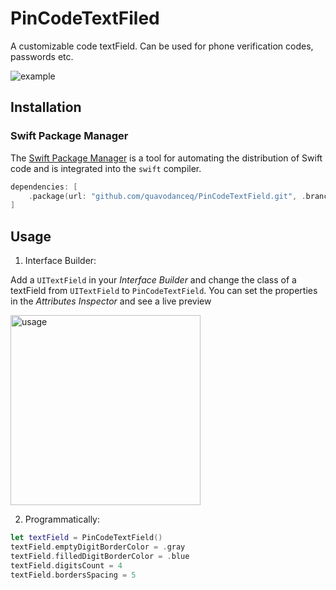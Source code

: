 # PinCodeTextFiled

A customizable code textField. Can be used for phone verification codes, passwords etc.

![example](https://github.com/quavodanceq/PinCodeTextField/assets/80914126/2840d3b7-135e-4a7e-81d4-8aaf89996ebf)

## Installation

### Swift Package Manager

The [Swift Package Manager](https://swift.org/package-manager/) is a tool for automating the distribution of Swift code and is integrated into the `swift` compiler. 

```swift
dependencies: [
    .package(url: "github.com/quavodanceq/PinCodeTextField.git", .branch(main))
]
```

## Usage

1. Interface Builder:

Add a `UITextField` in your *Interface Builder* and change the class of a textField from `UITextField` to `PinCodeTextField`. You can set the properties in the *Attributes Inspector* and see a live preview

<img width="304" alt="usage" src="https://github.com/quavodanceq/PinCodeTextField/assets/80914126/81ff425b-a4d9-4742-b70e-1cfeabc60aec">

2. Programmatically:

```swift
let textField = PinCodeTextField()
textField.emptyDigitBorderColor = .gray
textField.filledDigitBorderColor = .blue
textField.digitsCount = 4
textField.bordersSpacing = 5
```
